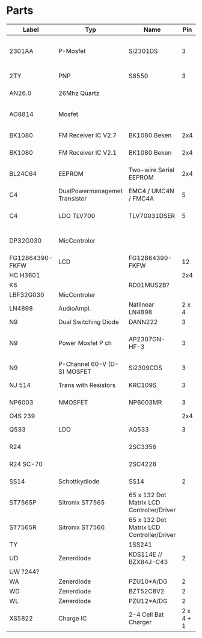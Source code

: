 # Parts

Label | Typ | Name | Pin | Case | Manufacturer | Datasheet-Link | Param1 | Param2 | Param3
-- | -- | -- | -- | -- | -- | -- | -- | -- | --
2301AA | P-Mosfet | Si2301DS | 3 | TO-236 (SOT-23) | Vishay | https://github.com/amnemonic/Quansheng_UV-K5_Firmware/blob/main/hardware/2301A_SI2301_Datasheet.pdf | 2,5V |   | 1,25W
2TY | PNP | S8550 | 3 |   |   | https://github.com/amnemonic/Quansheng_UV-K5_Firmware/blob/main/hardware/S8550-2TY-PNP_Datasheet.pdf |   |   |  
AN26.0 | 26Mhz Quartz |   |   |   |   | https://github.com/amnemonic/Quansheng_UV-K5_Firmware/blob/main/hardware/AN26.0_TCXO_KDS_Datasheet.pdf |   |   |  
AO8814 | Mosfet |   |   |   | Alpha & Omega Semiconductor, Ltd. | https://github.com/amnemonic/Quansheng_UV-K5_Firmware/blob/main/hardware/AO8814_AlphaOmegaSemiconductors.pdf |   |   |  
BK1080 | FM Receiver IC V2.7 | BK1080 Beken | 2x4 |   | Beken | https://github.com/amnemonic/Quansheng_UV-K5_Firmware/blob/main/hardware/BK1080_Datasheet_V2.7.pdf |   |   |  
BK1080 | FM Receiver IC V2.1 | BK1080 Beken | 2x4 |   | Beken | https://github.com/amnemonic/Quansheng_UV-K5_Firmware/blob/main/hardware/BK1080_Datasheet_V2.1.pdf |   |   |  
BL24C64 | EEPROM | Two-wire Serial EEPROM | 2x4 | JEDEC SOIC | Shanghai Belling Corp., Ltd | https://github.com/ludwich66/Quansheng_UV-K5_Firmware/blob/main/hardware/BL24C64_Datasheet.pdf | 64K 8192*8 |   |  
C4 | DualPowermanagemet Transistor | EMC4 / UMC4N / FMC4A | 5 |   |   |   |   |   |  
C4 | LDO TLV700 | TLV70031DSER | 5 | SC-70, SOT | TI | https://github.com/amnemonic/Quansheng_UV-K5_Firmware/blob/main/hardware/C4_TLV700_TI_Datasheet.pdf | 1,8 V |   |  
DP32G030 | MicControler |   |   |   | Action Dynamic Tech.(HK) Trading Co. |   |   |   |  
FG12864390-FKFW | LCD | FG12864390-FKFW | 12 |   |   |   | 128x64 px |   |  
HC H3601 |   |   | 2x4 |   |   |   |   |   |  
K6 |   | RD01MUS2B? |   |   |   |   |   |   |  
LBF32G030 | MicControler |   |   |   |   |   |   |   |  
LN4898 | AudioAmpl. | Natlinear LN4898 | 2 x 4 | SOP8 | Natlinear | https://github.com/amnemonic/Quansheng_UV-K5_Firmware/blob/main/hardware/LN4898_Datasheet.pdf | 1W |   |  
N9 | Dual Switching Diode | DANN222 | 3 |   | ON |   |   |   |  
N9 | Power Mosfet P ch | AP2307GN-HF-3 | 3 | SOT-23 | Advanced Power Electronics Corp. |   |   |   |  
N9 | P-Channel 60-V (D-S) MOSFET | Si2309CDS | 3 | SOT-24 | Vishay Siliconix |   |   |   |  
NJ 514 | Trans with Resistors | KRC109S | 3 | SOT-23 | KEC | https://github.com/ludwich66/Quansheng_UV-K5_Wiki/blob/main/hardware/NJ_KRC109S_KEC_Datasheet.pdf |   |   |  
NP6003 | NMOSFET | NP6003MR | 3 | SOT-23-3L | Natlinear | https://github.com/ludwich66/Quansheng_UV-K5_Wiki/blob/main/hardware/NP6003_NP6003MR_Datasheet.pdf |   |   |  
O4S 239 |   |   | 2x4 |   |   |   |   |   |  
Q533 | LDO | AQ533 | 3 | SOT89 | acutechnoligy | https://github.com/amnemonic/Quansheng_UV-K5_Firmware/blob/main/hardware/AQ533_AcutechnologySemiconductor.pdf | 3,3V |   |  
R24 |   | 2SC3356 |   | SOT-23 |   | https://github.com/amnemonic/Quansheng_UV-K5_Firmware/blob/main/hardware/R24_2SC4226_Datasheet.PDF |   |   |  
R24 SC-70 |   | 2SC4226 |   | SOT-323 |   | https://github.com/amnemonic/Quansheng_UV-K5_Firmware/blob/main/hardware/R24_2SC4226_Datasheet.PDF |   |   |  
SS14 | Schottkydiode | SS14 | 2 | DO-214AC |   |   | 40V | 1A |  
ST7565P | Sitronix ST7565 | 65 x 132 Dot Matrix LCD Controller/Driver |   |   | Sitronix | https://github.com/amnemonic/Quansheng_UV-K5_Firmware/blob/main/hardware/ST7565P_Datasheet_V2.3.pdf |   |   |  
ST7565R | Sitronix ST7566 | 65 x 132 Dot Matrix LCD Controller/Driver |   |   | Sitronix | https://github.com/amnemonic/Quansheng_UV-K5_Firmware/blob/main/hardware/ST7565R_Datasheet_V1.7.pdf |   |   |  
TY |   | 1SS241 |   |   |   |   |   |   |  
UD | Zenerdiode | KDS114E // BZX84J-C43 | 2 | SOD-323F | NXP |   |   |   |  
UW ?244? |   |   |   |   |   |   |   |   |  
WA | Zenerdiode | PZU10*A/DG | 2 |   | NXP |   | 1,0V |   |  
WD | Zenerdiode | BZT52C8V2 | 2 |   |   |   | 8,2V |   |  
WL | Zenerdiode | PZU12*A/DG | 2 |   | NXP |   | 1,2V |   |  
XS5822 | Charge IC | 2-4 Cell Bat Charger | 2 x 4 + 1 | E SOP8 | ShenZen ChipSourceTek | https://github.com/amnemonic/Quansheng_UV-K5_Firmware/blob/main/hardware/XS5822_Datasheet_V1.0.pdf |  
